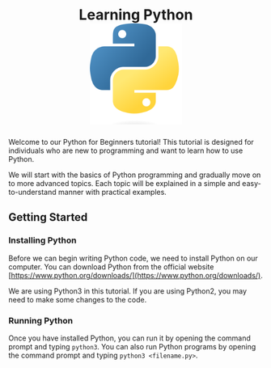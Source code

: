 <h1 align="center">
 Learning Python

  <br />

  <img src="./python-logo.png" height="200">
</h1>

Welcome to our Python for Beginners tutorial! This tutorial is designed for individuals who are new to programming and want to learn how to use Python.

We will start with the basics of Python programming and gradually move on to more advanced topics. Each topic will be explained in a simple and easy-to-understand manner with practical examples.

## Getting Started

### Installing Python

Before we can begin writing Python code, we need to install Python on our computer.
You can download Python from the official website [https://www.python.org/downloads/](https://www.python.org/downloads/).

We are using Python3 in this tutorial. If you are using Python2, you may need to make some changes to the code.

### Running Python

Once you have installed Python, you can run it by opening the command prompt and typing `python3`. You can also run Python programs by opening the command prompt and typing `python3 <filename.py>`.
